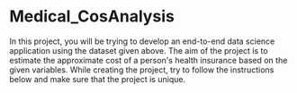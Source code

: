 # Medical_CosAnalysis
In this project, you will be trying to develop an end-to-end data science application using the dataset given above. The aim of the project is to estimate the approximate cost of a person's health insurance based on the given variables. While creating the project, try to follow the instructions below and make sure that the project is unique.
